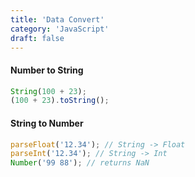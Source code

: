 ```yaml
---
title: 'Data Convert'
category: 'JavaScript'
draft: false
---
```


#### Number to String

```js
String(100 + 23);
(100 + 23).toString();
```

#### String to Number

```js
parseFloat('12.34'); // String -> Float
parseInt('12.34'); // String -> Int
Number('99 88'); // returns NaN
```

